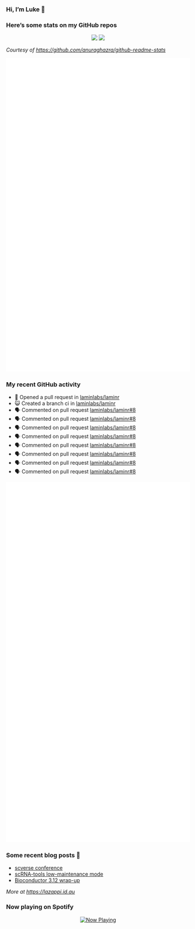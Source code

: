 
<!-- README.md is generated from README.Rmd. Please edit that file -->

### Hi, I’m Luke 👋

<!--
**lazappi/lazappi** is a ✨ _special_ ✨ repository because its `README.md` (this file) appears on your GitHub profile.
&#10;Here are some ideas to get you started:
&#10;- 🔭 I’m currently working on ...
- 🌱 I’m currently learning ...
- 👯 I’m looking to collaborate on ...
- 🤔 I’m looking for help with ...
- 💬 Ask me about ...
- 📫 How to reach me: ...
- 😄 Pronouns: ...
- ⚡ Fun fact: ...
-->

### Here’s some stats on my GitHub repos

<p align="center">
<img src="https://github-readme-stats.vercel.app/api?username=lazappi&count_private=true&show_icons=true&theme=buefy&hide_title=True">
<img src="https://github-readme-stats.vercel.app/api/top-langs/?username=lazappi&hide=html&theme=buefy&layout=compact">
</p>

*Courtesy of <https://github.com/anuraghazra/github-readme-stats>*

<p align="center" style="width:100%;">
<img src="https://github.com/lazappi/lazappi/raw/main/github-intro.svg">
</p>

### My recent GitHub activity

- 🤔 Opened a pull request in
  [laminlabs/laminr](https://github.com/laminlabs/laminr)
- 😺 Created a branch ci in
  [laminlabs/laminr](https://github.com/laminlabs/laminr)
- 🗣 Commented on pull request
  [laminlabs/laminr#8](https://github.com/laminlabs/laminr#8)
- 🗣 Commented on pull request
  [laminlabs/laminr#8](https://github.com/laminlabs/laminr#8)
- 🗣 Commented on pull request
  [laminlabs/laminr#8](https://github.com/laminlabs/laminr#8)
- 🗣 Commented on pull request
  [laminlabs/laminr#8](https://github.com/laminlabs/laminr#8)
- 🗣 Commented on pull request
  [laminlabs/laminr#8](https://github.com/laminlabs/laminr#8)
- 🗣 Commented on pull request
  [laminlabs/laminr#8](https://github.com/laminlabs/laminr#8)
- 🗣 Commented on pull request
  [laminlabs/laminr#8](https://github.com/laminlabs/laminr#8)
- 🗣 Commented on pull request
  [laminlabs/laminr#8](https://github.com/laminlabs/laminr#8)

<p align="center" style="width:100%;">
<img src="https://github.com/lazappi/lazappi/raw/main/github-status.svg">
</p>

### Some recent blog posts 📝

- [scverse
  conference](https://lazappi.id.au/posts/2024-09-15-scverse-conference/)
- [scRNA-tools low-maintenance
  mode](https://lazappi.id.au/posts/2024-03-04-scRNAtools-low-maintenance/)
- [Bioconductor 3.12
  wrap-up](https://lazappi.id.au/posts/2020-10-30-bioconductor-3-12-wrap-up/)

*More at <https://lazappi.id.au>*

<!-- ### My latest tweet 👇 and retweet 👉 -->

### Now playing on Spotify

<p align="center">
<a href="https://now-playing-profile.lazappi.vercel.app/now-playing?open">
<img src="https://now-playing-profile.lazappi.vercel.app/now-playing" width="256" height="64" alt="Now Playing">
</a>
</p>
